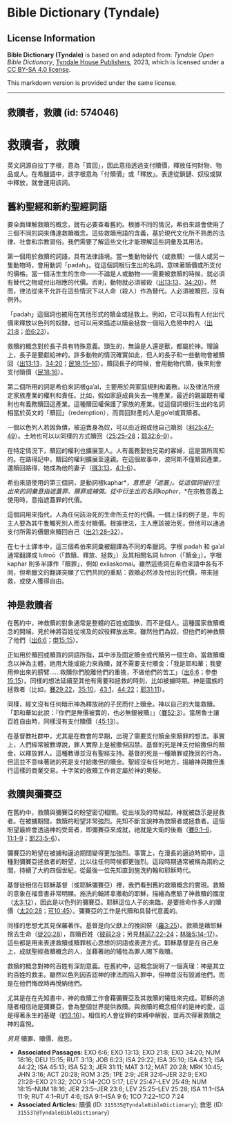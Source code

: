 # Bible Dictionary (Tyndale)

## License Information

**Bible Dictionary (Tyndale)** is based on and adapted from: _Tyndale Open Bible Dictionary_, [Tyndale House Publishers](https://tyndaleopenresources.com/), 2023, which is licensed under a [CC BY-SA 4.0 license](https://creativecommons.org/licenses/by-sa/4.0/legalcode.en).

This markdown version is provided under the same license.



--------------------------------

## 救贖者，救贖 (id: 574046)

救贖者，救贖
======

英文詞源自拉丁字根，意為「買回」，因此意指透過支付贖價，釋放任何財物、物品或人。在希臘語中，該字根意為「付贖價」或「釋放」。表達從鎖鏈、奴役或獄中釋放，就會運用該詞。

舊約聖經和新約聖經詞語
-----------

要全面理解救贖的概念，就有必要查看舊約。根據不同的情況，希伯來語會使用了三個不同的詞來傳達救贖概念。這些救贖用語的含義，基於現代文化所不熟悉的法律、社會和宗教習俗。我們需要了解這些文化才能理解這些詞彙及其用法。

第一個用於救贖的詞語，具有法律語境。當一隻動物替代（或救贖）一個人或另一隻動物時，會用動詞「padah」。從這個詞根衍生出的名詞，意味著贖價或所支付的價格。當一個活生生的生命——不論是人或動物——需要被救贖的時候，就必須有替代之物或付出相應的代價。否則，動物就必須被殺（[出13:13](https://ref.ly/Exod13:13)，[34:20](https://ref.ly/Exod34:20)）。然而，律法從來不允許在這些情況下以人命（殺人）作為替代。人必須被贖回，沒有例外。

「padah」這個詞也被用在其他形式的贖金或拯救上。例如，它可以指有人付出代價來釋放以色列的奴隸，也可以用來描述以贖金拯救一個陷入危險中的人（[出21:8](https://ref.ly/Exod21:8)；[伯6:23](https://ref.ly/Job6:23)）。

救贖的概念對於長子具有特殊意義。頭生的，無論是人還是獸，都屬於神。理論上，長子是要獻給神的。許多動物的情況確實如此，但人的長子和一些動物會被贖回（[出13:13](https://ref.ly/Exod13:13)，[34:20](https://ref.ly/Exod34:20)；[民18:15–16](https://ref.ly/Num18:15-Num18:16)）。贖回長子的時候，會用動物代贖，後來則會支付贖價（[民18:16](https://ref.ly/Num18:16)）。

第二個所用的詞是希伯來詞根ga’al，主要用於與家庭規則和義務，以及律法所規定家族產業的權利和責任。比如，假如家庭成員失去一塊產業，最近的親屬既有權利也有義務贖回這產業。這種贖回權保護了家族的產業。從這個詞根衍生出的名詞相當於英文的「贖回」（redemption），而買回財產的人是go’el或買贖者。

一個以色列人若因負債，被迫賣身為奴，可以由近親或他自己贖回（[利25:47–49](https://ref.ly/Lev25:47-Lev25:49)）。土地也可以以同樣的方式贖回（[25:25–28](https://ref.ly/Lev25:25-Lev25:28)；[耶32:6–9](https://ref.ly/Jer32:6-Jer32:9)）。

在特定情況下，贖回的權利也擴展至人。人有義務娶他兄弟的寡婦，這是眾所周知的。在路得記中，贖回的權利擴展至遠親。在這個故事中，波阿斯不僅贖回產業，還贖回路得，她成為他的妻子（[得3:13](https://ref.ly/Ruth3:13)，[4:1–6](https://ref.ly/Ruth4:1-Ruth4:6)）。

希伯來語使用的第三個詞，是動詞根kaphar*，*意思是「遮蓋」。從這個詞根衍生出來的詞彙意指遮蓋罪、贖罪或補償。從中衍生出的名詞kopher*，*在宗教意義上使用時，意指遮蓋罪的代價。

這個詞用來指代，人為任何該治死的生命所支付的代價。一個上佳的例子是，牛的主人要為其牛隻觸死別人而支付贖價。根據律法，主人應該被治死，但他可以通過支付所需的價銀來贖回自己（[出21:28–32](https://ref.ly/Exod21:28-Exod21:32)）。

在七十士譯本中，這三個希伯來詞彙被翻譯為不同的希臘詞。字根 padah 和 gaʾal 通常翻譯成 lutroō（「救贖、釋放、拯救」）及其相關名詞 lutron（「贖金」）。字根 kaphar 則多半譯作「贖罪」，例如 exilaskomai。雖然這些詞在希伯來語中各有不同，但希臘文的翻譯突顯了它們共同的重點：救贖必然涉及付出的代價，帶來拯救，或使人獲得自由。

神是救贖者
-----

在舊約中，神救贖的對象通常是整體的百姓或國族，而不是個人。這種國家救贖概念的開端，見於神將百姓從埃及的奴役釋放出來。雖然他們為奴，但他們的神救贖了他們（[出6:6](https://ref.ly/Exod6:6)；[申15:15](https://ref.ly/Deut15:15)）。

正如用於贖回或贖買的詞語所指，其中涉及固定贖金或代贖另一個生命。當救贖概念以神為主體，祂用大能或能力來救贖，就不需要支付贖金：「我是耶和華；我要用伸出來的膀臂……救贖你們脫離他們的重擔，不做他們的苦工」（[出6:6](https://ref.ly/Exod6:6)；參[申15:15](https://ref.ly/Deut15:15)）。同樣的想法延續至其他有需要和拯救的時刻，比如被擄時期。神是國族的拯救者（比如，[賽29:22](https://ref.ly/Isa29:22)，[35:10](https://ref.ly/Isa35:10)，[43:1](https://ref.ly/Isa43:1)，[44:22](https://ref.ly/Isa44:22)；[耶31:11](https://ref.ly/Jer31:11)）。

同樣，經文沒有任何暗示神為釋放祂的子民而付上贖金。神以自己的大能救贖。「耶和華如此說：『你們是無價被賣的，也必無銀被贖』」（[賽52:3](https://ref.ly/Isa52:3)）。當居魯士讓百姓自由時，同樣沒有支付贖價（[45:13](https://ref.ly/Isa45:13)）。

在基督教社群中，尤其是在教會的早期，出現了需要支付贖金來贖罪的想法。事實上，人們經常被教導說，罪人實際上是被撒但囚禁。基督的死是神支付給撒但的贖金，以釋放罪人。這種教導並沒有聖經支持。基督的死是一種贖罪或挽回的行為，但這並不意味著祂的死是支付給撒但的贖金。聖經沒有任何地方，描繪神與撒但進行這樣的商業交易。十字架的救贖工作肯定屬於神的奧秘。

救贖與彌賽亞
------

在舊約中，救贖與彌賽亞的盼望密切相關。從出埃及的時候起，神就被啟示是拯救者。在被擄期間，救贖的盼望非常強烈。先知不斷言說神為救贖者或拯救者。這個盼望最終會透過神的受膏者，即彌賽亞來成就，祂就是大衛的後裔（[賽9:1–6](https://ref.ly/Isa9:1-Isa9:6)，[11:1–9](https://ref.ly/Isa11:1-Isa11:9)；[耶23:5–6](https://ref.ly/Jer23:5-Jer23:6)）。

彌賽亞的盼望在被擄和逼迫期間變得更加強烈。事實上，在漫長的逼迫時期中，這種對彌賽亞拯救者的盼望，比以往任何時候都更強烈。這段時期通常被稱為兩約之間，持續了大約四個世紀，從最後一位先知直到施洗約翰和耶穌時代。

基督徒相信在耶穌基督（或耶穌彌賽亞）裡，我們看到舊約救贖概念的實現。救贖的意象在福音書非常明顯。施洗約翰將拿撒勒的耶穌，描繪為應驗了神救贖的國度（[太3:12](https://ref.ly/Matt3:12)），因此是以色列的彌賽亞。耶穌這位人子的來臨，是要捨命作多人的贖價（[太20:28](https://ref.ly/Matt20:28)；[可10:45](https://ref.ly/Mark10:45)）。彌賽亞的工作是代贖和具替代意義的。

同樣的思想尤其見保羅著作。基督是向父獻上的挽回祭（[羅3:25](https://ref.ly/Rom3:25)）。救贖是藉耶穌捨去生命（[徒20:28](https://ref.ly/Acts20:28)），買贖百姓（[彼前2:9](https://ref.ly/1Pet2:9)；另見[林前7:22–24](https://ref.ly/1Cor7:22-1Cor7:24)；[林後5:14–17](https://ref.ly/2Cor5:14-2Cor5:17)）。這些都是用來表達救贖或贖罪核心思想的詞語或表達方式。耶穌基督是在自己身上，成就聖經救贖概念的人，並藉著祂的犧牲為罪人賜下救贖。

救贖的概念對神的百姓有深刻意義。在舊約中，這概念說明了一個真理：神是其立約百姓的救主。雖然以色列因否認神的律法而陷入罪中，但神並沒有毀滅他們，而是在他們悔改時再悅納他們。

尤其是在在先知書中，神的救贖工作會藉彌賽亞及其救贖的犧牲來完成。耶穌的追隨者相信祂是彌賽亞，會為整個世界提供救贖。與救贖的概念相伴的是神的愛，這是得著永生的基礎（[約3:16](https://ref.ly/John3:16)）。相信的人會從罪的束縛中解脫，並再次得著救贖之神的喜悅。

*另見* 贖罪、贖價、救恩。

* **Associated Passages:** EXO 6:6; EXO 13:13; EXO 21:8; EXO 34:20; NUM 18:16; DEU 15:15; RUT 3:13; JOB 6:23; ISA 29:22; ISA 35:10; ISA 43:1; ISA 44:22; ISA 45:13; ISA 52:3; JER 31:11; MAT 3:12; MAT 20:28; MRK 10:45; JHN 3:16; ACT 20:28; ROM 3:25; 1PE 2:9; JER 32:6–JER 32:9; EXO 21:28–EXO 21:32; 2CO 5:14–2CO 5:17; LEV 25:47–LEV 25:49; NUM 18:15–NUM 18:16; JER 23:5–JER 23:6; LEV 25:25–LEV 25:28; ISA 11:1–ISA 11:9; RUT 4:1–RUT 4:6; ISA 9:1–ISA 9:6; 1CO 7:22–1CO 7:24
* **Associated Articles:** 贖價 (ID: `315535@TyndaleBibleDictionary`); 救恩 (ID: `315537@TyndaleBibleDictionary`)

